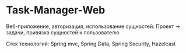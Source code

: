 # Task-Manager-Web
Веб-приложение, авторизация, использование сущностей: Проект -> задачи, привязка сущностей к пользователю

Стек технологий: Spring mvc, Spring Data, Spring Security, Hazelcast

